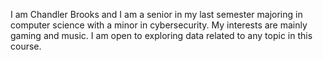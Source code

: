 I am Chandler Brooks and I am a senior in my last semester majoring in computer science with a minor in cybersecurity. 
My interests are mainly gaming and music. I am open to exploring data related to any topic in this course.
